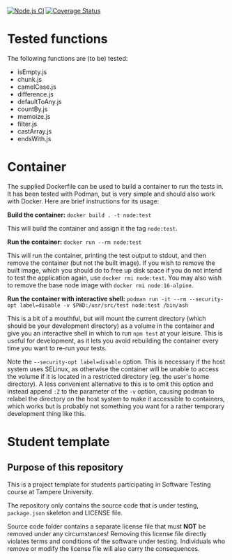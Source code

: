 [![Node.js CI](https://github.com/brndd/COMP.SE.200-2021-2022-1/actions/workflows/node.js.yml/badge.svg)](https://github.com/brndd/COMP.SE.200-2021-2022-1/actions/workflows/node.js.yml) [![Coverage Status](https://coveralls.io/repos/github/brndd/COMP.SE.200-2021-2022-1/badge.svg?branch=main&t=ls1iKt)](https://coveralls.io/github/brndd/COMP.SE.200-2021-2022-1?branch=main)

# Tested functions

The following functions are (to be) tested:

- isEmpty.js
- chunk.js
- camelCase.js
- difference.js
- defaultToAny.js
- countBy.js
- memoize.js
- filter.js
- castArray.js
- endsWith.js

# Container

The supplied Dockerfile can be used to build a container to run the tests in. It has been tested with Podman, but is very simple and should also work with Docker. Here are brief instructions for its usage:

**Build the container:**
`docker build . -t node:test`

This will build the container and assign it the tag `node:test`.

**Run the container:**
`docker run --rm node:test`

This will run the container, printing the test output to stdout, and then remove the container (but not the built image). If you wish to remove the built image, which you should do to free up disk space if you do not intend to test the application again, use `docker rmi node:test`. You may also wish to remove the base node image with `docker rmi node:16-alpine`.

**Run the container with interactive shell:**
`podman run -it --rm --security-opt label=disable -v $PWD:/usr/src/test node:test /bin/ash`

This is a bit of a mouthful, but will mount the current directory (which should be your development directory) as a volume in the container and give you an interactive shell in which to run `npm test` at your leisure. This is useful for development, as it lets you avoid rebuilding the container every time you want to re-run your tests.

Note the `--security-opt label=disable` option. This is necessary if the host system uses SELinux, as otherwise the container will be unable to access the volume if it is located in a restricted directory (eg. the user's home directory). A less convenient alternative to this is to omit this option and instead append `:Z` to the parameter of the `-v` option, causing podman to relabel the directory on the host system to make it accessible to containers, which works but is probably not something you want for a rather temporary development thing like this.

# Student template

## Purpose of this repository

This is a project template for students participating in Software Testing course
at Tampere University.

The repository only contains the source code that is under testing, `package.json` skeleton
and LICENSE file.

Source code folder contains a separate license file that must **NOT** be removed under any circumstances!
Removing this license file directly violates terms and conditions of the software under testing.
Individuals who remove or modify the license file will also carry the consequences.
